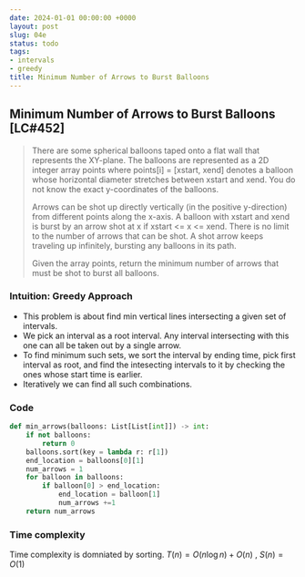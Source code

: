 ```yaml
---
date: 2024-01-01 00:00:00 +0000
layout: post
slug: 04e
status: todo
tags:
- intervals
- greedy
title: Minimum Number of Arrows to Burst Balloons
---
```


## Minimum Number of Arrows to Burst Balloons [LC#452]
> There are some spherical balloons taped onto a flat wall that represents the XY-plane. The balloons are represented as a 2D integer array points where points[i] = [xstart, xend] denotes a balloon whose horizontal diameter stretches between xstart and xend. You do not know the exact y-coordinates of the balloons.
> 
> Arrows can be shot up directly vertically (in the positive y-direction) from different points along the x-axis. A balloon with xstart and xend is burst by an arrow shot at x if xstart <= x <= xend. There is no limit to the number of arrows that can be shot. A shot arrow keeps traveling up infinitely, bursting any balloons in its path.
>  
> Given the array points, return the minimum number of arrows that must be shot to burst all balloons.
 
### Intuition: Greedy Approach
- This problem is about find min vertical lines intersecting a given set of intervals. 
- We pick an interval as a root interval. Any interval intersecting with this one can all be taken out by a single arrow. 
- To find minimum such sets, we sort the interval by ending time, pick first interval as root, and find the intesecting intervals to it by checking the ones whose start time is earlier.
- Iteratively we can find all such combinations. 

### Code

```python
def min_arrows(balloons: List[List[int]]) -> int:
    if not balloons:
        return 0
    balloons.sort(key = lambda r: r[1])
    end_location = balloons[0][1]
    num_arrows = 1
    for balloon in balloons:
        if balloon[0] > end_location:
            end_location = balloon[1]
            num_arrows +=1
    return num_arrows
```

### Time complexity
Time complexity is domniated by sorting. $T(n) = O(n \log n) + O(n)$ , $S(n) = O(1)$